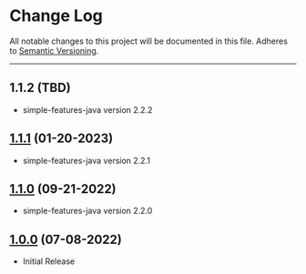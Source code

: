 # Change Log
All notable changes to this project will be documented in this file.
Adheres to [Semantic Versioning](http://semver.org/).

---

## 1.1.2 (TBD)

* simple-features-java version 2.2.2

## [1.1.1](https://github.com/ngageoint/grid-java/releases/tag/1.1.1) (01-20-2023)

* simple-features-java version 2.2.1

## [1.1.0](https://github.com/ngageoint/grid-java/releases/tag/1.1.0) (09-21-2022)

* simple-features-java version 2.2.0

## [1.0.0](https://github.com/ngageoint/grid-java/releases/tag/1.0.0) (07-08-2022)

* Initial Release
